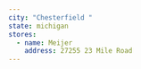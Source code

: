 ```yaml
---
city: "Chesterfield "
state: michigan
stores:
  - name: Meijer
    address: 27255 23 Mile Road
---
```

